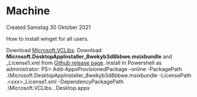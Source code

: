 # Machine
Created Samstag 30 Oktober 2021

How to install winget for all users.

Download [Microsoft.VCLibs](https://docs.microsoft.com/en-us/troubleshoot/cpp/c-runtime-packages-desktop-bridge).
Download **Microsoft.DesktopAppInstaller_8wekyb3d8bbwe.msixbundle** and <xxx>_License1.xml from [Github release page](https://github.com/microsoft/winget-cli/releases).
Install in Powershell as administrator:
PS> Add-AppxProvisionedPackage -online -PackagePath .\Microsoft.DesktopAppInstaller_8wekyb3d8bbwe.msixbundle -LicensePath .\<xxx>_License1.xml -DependencyPackagePath .\Microsoft.VCLibs.<arch>.<version>.Desktop.appx

